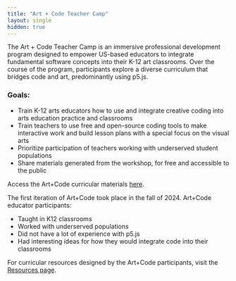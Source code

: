 ```yaml
---
title: "Art + Code Teacher Camp"
layout: single
hidden: true
---
```


The Art + Code Teacher Camp is an immersive professional development program designed to empower US-based educators to integrate fundamental software concepts into their K-12 art classrooms. Over the course of the program, participants explore a diverse curriculum that bridges code and art, predominantly using p5.js.

### Goals:
- Train K-12 arts educators how to use and integrate creative coding into arts education practice and classrooms
- Train teachers to use free and open-source coding tools to make interactive work and build lesson plans with a special focus on the visual arts
- Prioritize participation of teachers working with underserved student populations 
- Share materials generated from the workshop, for free and accessible to the public

Access the Art+Code curricular materials [here](https://processing.github.io/art-plus-code/introduction/).

The first iteration of Art+Code took place in the fall of 2024. Art+Code educator participants:
- Taught in K12 classrooms
- Worked with underserved populations
- Did not have a lot of experience with p5.js
- Had interesting ideas for how they would integrate code into their classrooms

For curricular resources designed by the Art+Code participants, visit the [Resources page](https://processing.github.io/art-plus-code/resources/).
